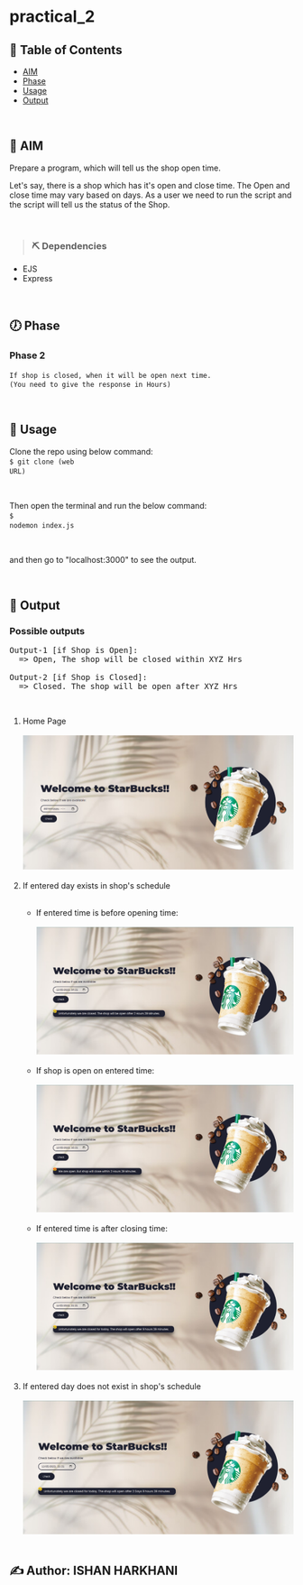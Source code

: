# practical_2

## 📝 Table of Contents

- [AIM](#aim)
- [Phase](#phase)
- [Usage](#usage)
- [Output](#output)

<br/>

## 🏁 AIM <a name = "aim"></a>

Prepare a program, which will tell us the shop open time.

Let's say, there is a shop which has it's open and close time.
The Open and close time may vary based on days. As a user we need to run the script and the script will tell us the status of the Shop.

<br/>

> ### ⛏️ Dependencies

- EJS
- Express

<br/>

## 🕖 Phase <a name = "phase"></a>
### Phase 2
```
If shop is closed, when it will be open next time.
(You need to give the response in Hours)
```
<br/>

## 🎈 Usage <a name = "usage"></a>
Clone the repo using below command:<br/>
<code>$ git clone (web URL)</code><br/>

<br/>

Then open the terminal and run the below command:<br/>
<code>$ nodemon index.js</code><br/>

<br/>

and then go to "localhost:3000" to see the output.
<br/>

<br/>

## 🎉 Output <a name = "output"></a>

### Possible outputs
<pre>
Output-1 [if Shop is Open]:
  => Open, The shop will be closed within XYZ Hrs

Output-2 [if Shop is Closed]:
  => Closed. The shop will be open after XYZ Hrs
</pre>
<br/>

<ol>
    <li>Home Page</li><br/>
    <img src="./outputs/home.png"><br/><br/>
    <li>If entered day exists in shop's schedule</li><br/>
    <ul>
        <li>If entered time is before opening time:</li><br/>
        <img src="./outputs/output1.png"><br/><br/>
        <li>If shop is open on entered time:</li><br/>
        <img src="./outputs/output2.png"><br/><br/>
        <li>If entered time is after closing time:</li><br/>
        <img src="./outputs/output3.png"><br/><br/>
    </ul>
    <li>If entered day does not exist in shop's schedule</li><br/>
    <img src="./outputs/output4.png"><br/><br/>
</ol>

##  ✍️ Author: ISHAN HARKHANI